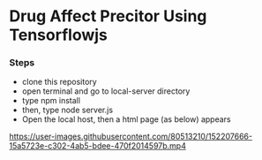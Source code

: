 # Drug Affect Precitor Using Tensorflowjs

### Steps
- clone this repository
- open terminal and go to local-server directory
- type npm install
- then, type node server.js
- Open the local host, then a html page (as below) appears


https://user-images.githubusercontent.com/80513210/152207666-15a5723e-c302-4ab5-bdee-470f2014597b.mp4

